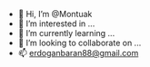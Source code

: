 - 👋 Hi, I’m @Montuak
- 👀 I’m interested in ...
- 🌱 I’m currently learning ...
- 💞️ I’m looking to collaborate on ...
- 📫 erdoganbaran88@gmail.com

<!---
Montuak0/Montuak0 is a ✨ special ✨ repository because its `README.md` (this file) appears on your GitHub profile.
You can click the Preview link to take a look at your changes.
--->
